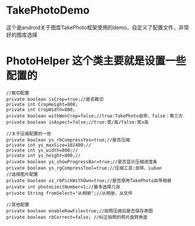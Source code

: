 # TakePhotoDemo
这个是android关于图库TakePhoto框架使用的demo，自定义了配置文件，非常好的图库选择
# PhotoHelper 这个类主要就是设置一些配置的
    //裁切配置
    private boolean isCrop=true;//是否裁切
    private int CropHeight=800;
    private int CropWidth=800;
    private boolean withWonCrop=false;//true:TakePhoto自带、false：第三方
    private boolean isAspect=false;//true:宽/高/false:宽x高

    //关于压缩配置的一些
    private boolean ys_rbCompressYes=true;//是否压缩
    private int ys_maxSize=102400;//
    private int ys_width=800;//
    private int ys_height=800;//
    private boolean ys_showProgressBar=true;//是否显示压缩进度条
    private boolean ys_rgCompressTool=true;//压缩工具:自带、Luban
    //选择图片配置
    private boolean xz_rbPickWithOwn=true;//是否使用TakePhoto自带相册
    private int photoLimitNumber=1;//最多选择几张
    private String fromSelect="从相册";//从相册、从文件

    //其他配置
    private boolean enableRawFile=true;//拍照压缩后是否保存原图
    private boolean rbCorrect=false; //纠正拍照的照片旋转角度
